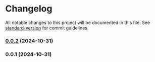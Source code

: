 # Changelog

All notable changes to this project will be documented in this file. See [standard-version](https://github.com/conventional-changelog/standard-version) for commit guidelines.

### [0.0.2](https://github.com/yhosutun2490/StoryBook-Vue/compare/v0.0.1...v0.0.2) (2024-10-31)

### 0.0.1 (2024-10-31)
